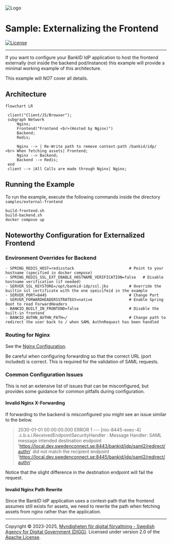 ![Logo](../docs/images/sweden-connect.png)

# Sample: Externalizing the Frontend

[![License](https://img.shields.io/badge/License-Apache%202.0-blue.svg)](https://opensource.org/licenses/Apache-2.0)

---

If you want to configure your BankID IdP application to host the frontend externally (not inside 
the backend pod/instance) this example will provide a minimal working example of this architecture. 

This example will _NOT_ cover all details. 

## Architecture
```mermaid
flowchart LR

 client("Client/JS/Browser");
 subgraph Network
     Nginx;
     Frontend("Frontend <br>(Hosted by Nginx)")
     Backend;
     Redis;
     
     Nginx --> | Re-Write path to remove context-path /bankid/idp/ <br> When fetching assets| Frontend;
     Nginx --> Backend;
     Backend --> Redis;
 end
 client --> |All Calls are made through Nginx| Nginx;
```

## Running the Example

To run the example, execute the following commands inside the directory `samples/external-frontend`

```shell
build-frontend.sh
build-backend.sh
docker compose up
```

## Noteworthy Configuration for Externalized Frontend

### Environment Overrides for Backend

```
- SPRING_REDIS_HOST=redisstack                        # Point to your hostname (specified in docker compose)
- SPRING_REDIS_SSL_EXT_ENABLE_HOSTNAME_VERIFICATION=false   # Disable hostname verification (if needed)
- SERVER_SSL_KEYSTORE=/opt/bankid-idp/ssl.jks         # Override the builtin ssl certificate with the one speicifeid in the example
- SERVER_PORT=8445                                    # Change Port
- SERVER_FORWARDHEADERSSTRATEGY=native                # Enable Spring Boot to read ForwardHeaders
- BANKID_BUILT_IN_FRONTEND=false                      # Disable the built-in frontend
- BANKID_AUTHN_AUTHN_PATH=/                           # Change path to redirect the user back to / when SAML AuthnRequest has been handled
```
### Routing for Nginx

See the [Nginx Configuration](./nginx.conf).

Be careful when configuring forwarding so that the correct URL (port included) is correct. This is
required for the validation of SAML requests.

### Common Configuration Issues

This is not an extensive list of issues that can be misconfigured, but provides some guidance for 
common pitfalls during configuration.

#### Invalid Nginx X-Forwarding

If forwarding to the backend is misconfigured you might see an issue similar to the below. 

> 2030-01-01 00:00:00.000 ERROR 1 --- [nio-8445-exec-4] .c.b.s.i.ReceivedEndpointSecurityHandler : Message Handler:  SAML message intended destination endpoint 'https://local.dev.swedenconnect.se:8443/bankid/idp/saml2/redirect/authn' did not match the recipient endpoint 'https://local.dev.swedenconnect.se:8445/bankid/idp/saml2/redirect/authn'

Notice that the slight difference in the destination endpoint will fail the request.

#### Invalid Nginx Path Rewrite

Since the BankID IdP application uses a context-path that the frontend assumes still exists for assets,
we need to rewrite the path when fetching assets from nginx rather than the application.

---

Copyright &copy; 2023-2025, [Myndigheten för digital förvaltning - Swedish Agency for Digital Government (DIGG)](http://www.digg.se). Licensed under version 2.0 of the [Apache License](http://www.apache.org/licenses/LICENSE-2.0).
